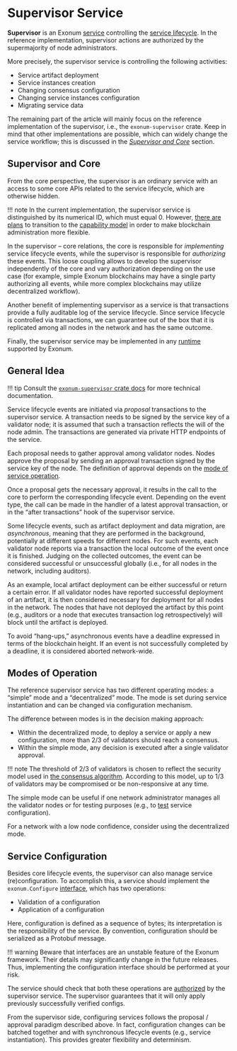 # Supervisor Service

**Supervisor** is an Exonum [service](../architecture/services.md)
controlling the [service lifecycle](../architecture/service-lifecycle.md).
In the reference implementation, supervisor actions are authorized
by the supermajority of node administrators.

More precisely, the supervisor service is controlling
the following activities:

- Service artifact deployment
- Service instances creation
- Changing consensus configuration
- Changing service instances configuration
- Migrating service data

The remaining part of the article will mainly focus on the reference
implementation of the supervisor, i.e., the `exonum-supervisor` crate.
Keep in mind that other implementations are possible, which can
widely change the service workflow; this is discussed
in the [*Supervisor and Core*](#supervisor-and-core) section.

## Supervisor and Core

From the core perspective, the supervisor is an ordinary service
with an access to some core APIs related to the service lifecycle,
which are otherwise hidden.

!!! note
    In the current implementation, the supervisor service is distinguished
    by its numerical ID, which must equal 0. However,
    [there are plans](../roadmap.md) to transition to the
    [capability model] in order to make blockchain administration more
    flexible.

In the supervisor – core relations,
the core is responsible for *implementing* service lifecycle events,
while the supervisor is responsible for *authorizing* these events.
This loose coupling allows to develop the supervisor independently
of the core and vary authorization depending on the use case (for example,
simple Exonum blockchains may have a single party authorizing all events,
while more complex blockchains may utilize decentralized workflow).

Another benefit of implementing supervisor as a service is that
transactions provide a fully auditable log of the service lifecycle.
Since service lifecycle is controlled via transactions, we can
guarantee out of the box that it is replicated among all nodes in
the network and has the same outcome.

Finally, the supervisor service may be implemented in any
[runtime](../glossary.md#runtime) supported by Exonum.

## General Idea

!!! tip
    Consult the [`exonum-supervisor` crate docs](https://docs.rs/exonum-supervisor/)
    for more technical documentation.

Service lifecycle events are initiated via *proposal* transactions
to the supervisor service.
A transaction needs to be signed by the service key of a validator
node; it is assumed that such a transaction reflects the will of
the node admin. The transactions are generated via private HTTP endpoints
of the service.

Each proposal needs to gather approval among validator nodes.
Nodes approve the proposal by sending an approval transaction
signed by the service key of the node. The definition of approval
depends on the [mode of service operation](#modes-of-operation).

Once a proposal gets the necessary approval, it results in the call to
the core to perform the corresponding lifecycle event. Depending on
the event type, the call can be made in the handler of a latest approval
transaction, or in the “after transactions” hook of the supervisor service.

Some lifecycle events, such as artifact deployment and data migration,
are *asynchronous*, meaning that they are performed in the background,
potentially at different speeds for different nodes. For such events,
each validator node reports via a transaction the local outcome of the event
once it is finished. Judging on the collected outcomes, the event can
be considered successful or unsuccessful globally (i.e., for all nodes
in the network, including auditors).

As an example, local artifact deployment can be either successful or
return a certain error. If all validator nodes have reported successful
deployment of an artifact, it is then considered necessary for deployment
for all nodes in the network. The nodes that have not deployed the artifact
by this point (e.g., auditors or a node that executes transaction log
retrospectively) will block until the artifact is deployed.

To avoid “hang-ups,” asynchronous events have a deadline expressed
in terms of the blockchain height. If an event is not successfully completed
by a deadline, it is considered aborted network-wide.

## Modes of Operation

The reference supervisor service has two different operating modes:
a “simple” mode and a “decentralized” mode. The mode is set during
service instantiation and can be changed via configuration mechanism.

The difference between modes is in the decision making approach:

- Within the decentralized mode, to deploy a service or apply a new
  configuration, more than 2/3 of validators should reach a consensus.
- Within the simple mode, any decision is executed after a single validator
  approval.

!!! note
    The threshold of 2/3 of validators is chosen to reflect the security
    model used in [the consensus algorithm](../architecture/consensus.md).
    According to this model, up to 1/3 of validators may be compromised or be
    non-responsive at any time.

The simple mode can be useful if one network administrator manages all the
validator nodes or for testing purposes (e.g., to [test](service-testing.md)
service configuration).

For a network with a low node confidence, consider using the decentralized
mode.

## Service Configuration

Besides core lifecycle events, the supervisor can also manage service
(re)configuration. To accomplish this, a service should implement the
`exonum.Configure` [interface](../glossary.md#interface), which has
two operations:

- Validation of a configuration
- Application of a configuration

Here, configuration is defined as a sequence of bytes; its interpretation
is the responsibility of the service. By convention, configuration
should be serialized as a Protobuf message.

!!! warning
    Beware that interfaces are an unstable feature of the Exonum framework.
    Their details may significantly change in the future releases. Thus,
    implementing the configuration interface should be performed at your
    risk.

The service should check that both these operations
are [authorized](service-interaction.md#authorization-via-services)
by the supervisor service. The supervisor guarantees that it will only apply
previously successfully verified configs.

From the supervisor side, configuring services follows the proposal / approval
paradigm described above. In fact, configuration changes can be batched
together and with synchronous lifecycle events (e.g., service instantiation).
This provides greater flexibility and determinism.

[capability model]: https://en.wikipedia.org/wiki/Capability-based_security
